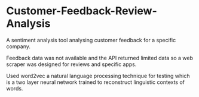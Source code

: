 # Customer-Feedback-Review-Analysis

A sentiment analysis tool analysing customer feedback for a specific company.

Feedback data was not available and the API returned limited data so a web scraper was designed for reviews and specific apps.

Used word2vec a natural language processing technique for testing which is a two layer neural network trained to reconstruct linguistic contexts of words.
